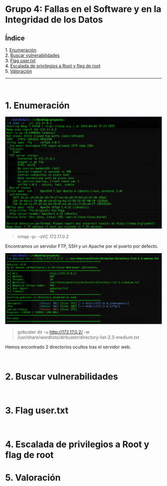 # Grupo 4: Fallas en el Software y en la Integridad de los Datos

## **Índice**

<span style="color:black;">1. [ Enumeración](#Enumeración)</span><br>
<span style="color:black;">2. [ Buscar vulnerabilidades](#Vulnerabilidades)</span><br>
<span style="color:black;">3. [ Flag user.txt](#Flag1)</span><br>
<span style="color:black;">4. [ Escalada de privilegios a Root y flag de root](#root)</span><br>
<span style="color:black;">5. [ Valoración](#valoracion)</span><br>

---

<br>

<h1 name="Enumeración">1. Enumeración</h1>

<img src="https://github.com/Dani-ITB24/Proyecto-Final/blob/Grupo5(Eloi-Alan-Fernando-Jose-Zomeño)/Documentos/Grupo%204/img_A04/nmap.png" alt="nmap">

> nmap -p- -sVC 172.17.0.2 

Encontramos un servidor FTP, SSH y un Apache por el puerto por defecto.

<img src="https://github.com/Dani-ITB24/Proyecto-Final/blob/Grupo5(Eloi-Alan-Fernando-Jose-Zomeño)/Documentos/Grupo%204/img_A04/gobuster.png" alt="gobuster">

> gobuster dir -u http://172.17.0.2/ -w /usr/share/wordlists/dirbuster/directory-list-2.3-medium.txt

Hemos encontrado 2 directorios ocultos tras el servidor web.

<br>
<h1 name="Vulnerabilidades">2. Buscar vulnerabilidades</h1>



<br>
<h1 name="Flag1">3. Flag user.txt</h1>




<br>
<h1 name="root">4. Escalada de privilegios a Root y flag de root</h1>



<h1 name="valoracion">5. Valoración</h1>


